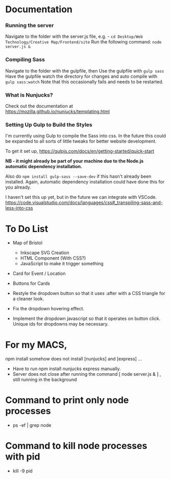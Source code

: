 # Documentation

### Running the server

Navigate to the folder with the server.js file, e.g. - `cd Desktop/Web Technology/Creative Map/Frontend/site`
Run the following command: `node server.js &`

### Compiling Sass

Navigate to the folder with the gulpfile, then
Use the gulpfile with `gulp sass`
Have the gulpfile watch the directory for changes and auto compile with `gulp sass:watch`
Note that this occasionally fails and needs to be restarted.

### What is Nunjucks?

Check out the documentation at https://mozilla.github.io/nunjucks/templating.html

### Setting Up Gulp to Build the Styles
I'm currently using Gulp to compile the Sass into css. In the future this could be expanded to all sorts of little tweaks for better website development.

To get it set up,
https://gulpjs.com/docs/en/getting-started/quick-start

**NB - it might already be part of your machine due to the Node.js automatic dependency installation.**

Also do `npm install gulp-sass --save-dev` if this hasn't already been installed. Again, automatic dependency installation could have done this for you already.

I haven't set this up yet, but in the future we can integrate with VSCode.
https://code.visualstudio.com/docs/languages/css#_transpiling-sass-and-less-into-css

# To Do List

- Map of Bristol
  - Inkscape SVG Creation
  - HTML Component (With CSS?)
  - JavaScript to make it trigger something

- Card for Event / Location
- Buttons for Cards

- Restyle the dropdown button so that it uses :after with a CSS triangle for a cleaner look.
- Fix the dropdown hovering effect.
- Implement the dropdown javascript so that it operates on button click. Unique ids for dropdowns may be necessary.

# For my MACS, 
npm install somehow does not install [nunjucks] and [express] ... 
- Have to run npm install nunjucks express manually.
- Server does not close after running the command [ node server.js & ] , still running in the background 
# Command to print only node processes 
- ps -ef | grep node
# Command to kill node processes with pid 
- kill -9 pid
